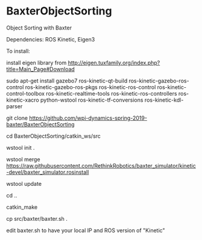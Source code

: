 # BaxterObjectSorting
Object Sorting with Baxter

Dependencies: ROS Kinetic, Eigen3


To install:

install eigen library from http://eigen.tuxfamily.org/index.php?title=Main_Page#Download

sudo apt-get install gazebo7 ros-kinetic-qt-build ros-kinetic-gazebo-ros-control ros-kinetic-gazebo-ros-pkgs ros-kinetic-ros-control ros-kinetic-control-toolbox ros-kinetic-realtime-tools ros-kinetic-ros-controllers ros-kinetic-xacro python-wstool ros-kinetic-tf-conversions ros-kinetic-kdl-parser

git clone https://github.com/wpi-dynamics-spring-2019-baxter/BaxterObjectSorting

cd BaxterObjectSorting/catkin_ws/src

wstool init .

wstool merge https://raw.githubusercontent.com/RethinkRobotics/baxter_simulator/kinetic-devel/baxter_simulator.rosinstall

wstool update

cd ..

catkin_make

cp src/baxter/baxter.sh .

edit baxter.sh to have your local IP and ROS version of "Kinetic"
